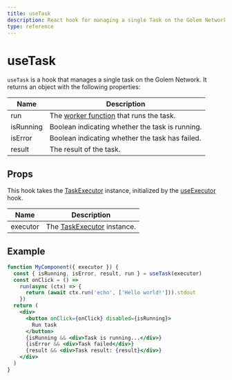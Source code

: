 ```yaml
---
title: useTask
description: React hook for managing a single Task on the Golem Network
type: reference
---
```


# useTask

`useTask` is a hook that manages a single task on the Golem Network. It returns an object with the following properties:

| Name      | Description                                                                                  |
| --------- | -------------------------------------------------------------------------------------------- |
| run       | The [worker function](/docs/golem-js/reference/modules/task_work#worker) that runs the task. |
| isRunning | Boolean indicating whether the task is running.                                              |
| isError   | Boolean indicating whether the task has failed.                                              |
| result    | The result of the task.                                                                      |

## Props

This hook takes the [TaskExecutor](/docs/golem-js/reference/classes/executor_executor.TaskExecutor) instance, initialized by the [useExecutor](/docs/creators/javascript/react/use-executor) hook.

| Name     | Description                                                                                   |
| -------- | --------------------------------------------------------------------------------------------- |
| executor | The [TaskExecutor](/docs/golem-js/reference/classes/executor_executor.TaskExecutor) instance. |

## Example

```jsx
function MyComponent({ executor }) {
  const { isRunning, isError, result, run } = useTask(executor)
  const onClick = () =>
    run(async (ctx) => {
      return (await ctx.run('echo', ['Hello world!'])).stdout
    })
  return (
    <div>
      <button onClick={onClick} disabled={isRunning}>
        Run task
      </button>
      {isRunning && <div>Task is running...</div>}
      {isError && <div>Task failed</div>}
      {result && <div>Task result: {result}</div>}
    </div>
  )
}
```

